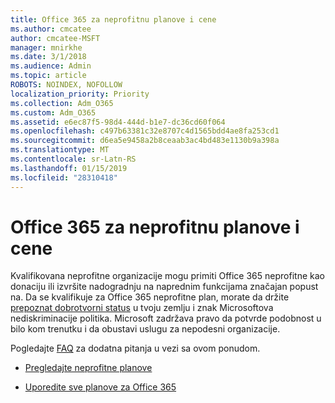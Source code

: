 ```yaml
---
title: Office 365 za neprofitnu planove i cene
ms.author: cmcatee
author: cmcatee-MSFT
manager: mnirkhe
ms.date: 3/1/2018
ms.audience: Admin
ms.topic: article
ROBOTS: NOINDEX, NOFOLLOW
localization_priority: Priority
ms.collection: Adm_O365
ms.custom: Adm_O365
ms.assetid: e6ec87f5-98d4-444d-b1e7-dc36cd60f064
ms.openlocfilehash: c497b63381c32e8707c4d1565bdd4ae8fa253cd1
ms.sourcegitcommit: d6ea5e9458a2b8ceaab3ac4bd483e1130b9a398a
ms.translationtype: MT
ms.contentlocale: sr-Latn-RS
ms.lasthandoff: 01/15/2019
ms.locfileid: "28310418"
---
```

# <a name="office-365-for-nonprofit-plans-and-pricing"></a>Office 365 za neprofitnu planove i cene

Kvalifikovana neprofitne organizacije mogu primiti Office 365 neprofitne kao donaciju ili izvršite nadogradnju na naprednim funkcijama značajan popust na. Da se kvalifikuje za Office 365 neprofitne plan, morate da držite [prepoznat dobrotvorni status](https://go.microsoft.com/fwlink/p/?LinkID=330253) u tvoju zemlju i znak Microsoftova nediskriminacije politika. Microsoft zadržava pravo da potvrde podobnost u bilo kom trenutku i da obustavi uslugu za nepodesni organizacije. 
  
Pogledajte [FAQ](https://products.office.com/en-us/nonprofit/office-365-nonprofit) za dodatna pitanja u vezi sa ovom ponudom. 
  
- [Pregledajte neprofitne planove](https://products.office.com/en-us/nonprofit/office-365-nonprofit-plans-and-pricing?tab=1)
    
- [Uporedite sve planove za Office 365](https://products.office.com/en-us/business/compare-more-office-365-for-business-plans)
    

